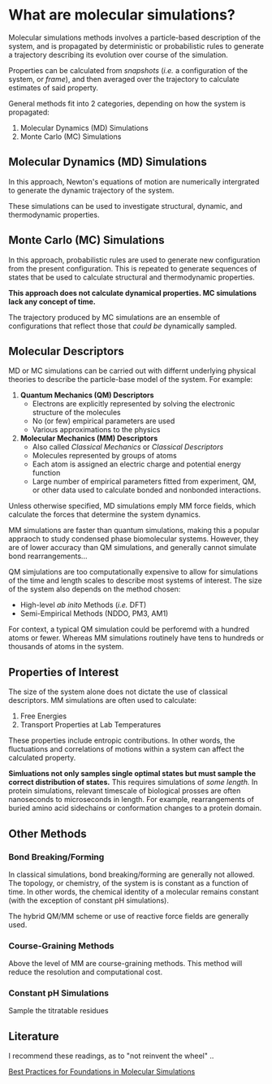 # What are molecular simulations?

Molecular simulations methods involves a particle-based description of the system, and is propagated by deterministic or probabilistic rules to generate a trajectory describing its evolution over course of the simulation.

Properties can be calculated from *snapshots* (*i.e.* a configuration of the system, or *frame*), and then averaged over the trajectory to calculate estimates of said property.

General methods fit into 2 categories, depending on how the system is propagated:

1. Molecular Dynamics (MD) Simulations
2. Monte Carlo (MC) Simulations

## Molecular Dynamics (MD) Simulations

In this approach, Newton's equations of motion are numerically intergrated to generate the dynamic trajectory of the system.

These simulations can be used to investigate structural, dynamic, and thermodynamic properties.


## Monte Carlo (MC) Simulations

In this approach, probabilistic rules are used to generate new configuration from the present configuration. This is repeated to generate sequences of states that be used to calculate structural and thermodynamic properties.

**This approach does not calculate dynamical properties. MC simulations lack any concept of time.**

The trajectory produced by MC simulations are an ensemble of configurations that reflect those that *could be* dynamically sampled.

## Molecular Descriptors

MD or MC simulations can be carried out with differnt underlying physical theories to describe the particle-base model of the system. For example:

1. **Quantum Mechanics (QM) Descriptors**
    - Electrons are explicitly represented by solving the electronic structure of the molecules
    - No (or few) empirical parameters are used
    - Various approximations to the physics
2. **Molecular Mechanics (MM) Descriptors**
    - Also called *Classical Mechanics* or *Classical Descriptors*
    - Molecules represented by groups of atoms
    - Each atom is assigned an electric charge and potential energy function
    - Large number of empirical parameters fitted from experiment, QM, or other data used to calculate bonded and nonbonded interactions.
    
Unless otherwise specified, MD simulations emply MM force fields, which calculate the forces that determine the system dynamics.

MM simulations are faster than quantum simulations, making this a popular appraoch to study condensed phase biomolecular systems. However, they are of lower accuracy than QM simulations, and generally cannot simulate bond rearrangements...

QM simjulations are too computationally expensive to allow for simulations of the time and length scales to describe most systems of interest. The size of the system also depends on the method chosen:

- High-level *ab inito* Methods (*i.e.* DFT)
- Semi-Empirical Methods (NDDO, PM3, AM1)

For context, a typical QM simulation could be perforemd with a hundred atoms or fewer. Whereas MM simulations routinely have tens to hundreds or thousands of atoms in the system.

## Properties of Interest

The size of the system alone does not dictate the use of classical descriptors. MM simulations are often used to calculate:

1. Free Energies 
2. Transport Properties at Lab Temperatures

These properties include entropic contributions. In other words, the fluctuations and correlations of motions within a system can affect the calculated property.

**Simluations not only samples single optimal states but must sample the correct distribution of states.** This requires simulations of *some length.* In protein simulations, relevant timescale of biological prosses are often nanoseconds to microseconds in length. For example, rearrangements of buried amino acid sidechains or conformation changes to a protein domain.


## Other Methods

### Bond Breaking/Forming

In classical simulations, bond breaking/forming are generally not allowed. The topology, or chemistry, of the system is is constant as a function of time. In other words, the chemical identity of a molecular remains constant (with the exception of constant pH simulations). 

The hybrid QM/MM scheme or use of reactive force fields are generally used.

### Course-Graining Methods

Above the level of MM are course-graining methods. This method will reduce the resolution and computational cost.


### Constant pH Simulations

Sample the titratable residues

## Literature

I recommend these readings, as to "not reinvent the wheel" ..

[Best Practices for Foundations in Molecular Simulations](https://doi.org/10.33011/livecoms.1.1.5957)


```python

```
